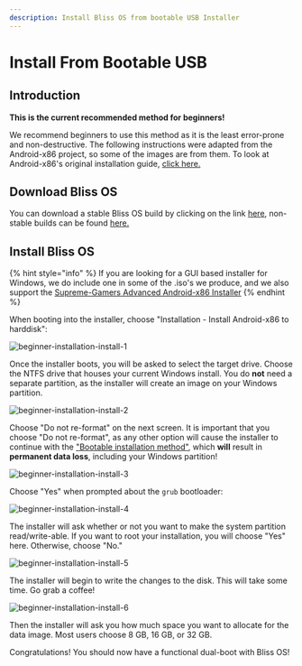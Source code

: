 ```yaml
---
description: Install Bliss OS from bootable USB Installer
---
```


# Install From Bootable USB

## Introduction

**This is the current recommended method for beginners!**

We recommend beginners to use this method as it is the least error-prone and non-destructive. The following instructions were adapted from the Android-x86 project, so some of the images are from them. To look at Android-x86's original installation guide, [click here.](https://www.android-x86.org/installhowto.html)

## Download Bliss OS

You can download a stable Bliss OS build by clicking on the link [here](https://sourceforge.net/projects/blissos-x86/), non-stable builds can be found [here.](https://sourceforge.net/projects/blissos-x86/)

## Install Bliss OS

{% hint style="info" %}
If you are looking for a GUI based installer for Windows, we do include one in some of the .iso's we produce, and we also support the [Supreme-Gamers Advanced Android-x86 Installer](https://supreme-gamers.com/r/advanced-android-x86-installer-for-windows.61/)
{% endhint %}

When booting into the installer, choose "Installation - Install Android-x86 to harddisk":

![beginner-installation-install-1](https://i.imgur.com/gEnnGFp.png)

Once the installer boots, you will be asked to select the target drive. Choose the NTFS drive that houses your current Windows install. You do **not** need a separate partition, as the installer will create an image on your Windows partition.

![beginner-installation-install-2](https://i.imgur.com/fpMo5GS.png)

Choose "Do not re-format" on the next screen. It is important that you choose "Do not re-format", as any other option will cause the installer to continue with the ["Bootable installation method"](install-from-bootable-usb.md#bootable-installation-method-mbruefiesp-3264-bit), which **will** result in **permanent data loss**, including your Windows partition!

![beginner-installation-install-3](https://i.imgur.com/QSDt8ia.png)

Choose "Yes" when prompted about the `grub` bootloader:

![beginner-installation-install-4](https://i.imgur.com/PfmjHHi.png)

The installer will ask whether or not you want to make the system partition read/write-able. If you want to root your installation, you will choose "Yes" here. Otherwise, choose "No."

![beginner-installation-install-5](https://i.imgur.com/SXEeevy.png)

The installer will begin to write the changes to the disk. This will take some time. Go grab a coffee!

![beginner-installation-install-6](https://i.imgur.com/iQ4tEAD.png)

Then the installer will ask you how much space you want to allocate for the data image. Most users choose 8 GB, 16 GB, or 32 GB.

Congratulations! You should now have a functional dual-boot with Bliss OS!

